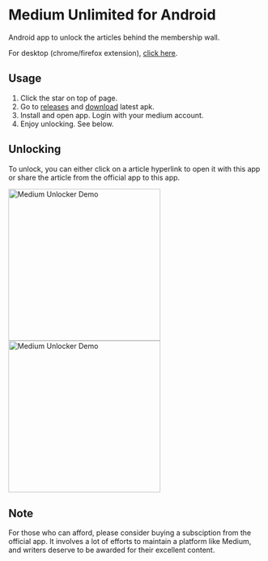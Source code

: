 # Medium Unlimited for Android

Android app to unlock the articles behind the membership wall.

For desktop (chrome/firefox extension), <a href="https://github.com/manojVivek/medium-unlimited">click here</a>.

## Usage

1. Click the star on top of page.
2. Go to <a href="https://github.com/firefinchdev/medium-unlimited-android/releases">releases</a> and <a href="https://github.com/firefinchdev/medium-unlimited-android/releases/latest/download/app-release.apk">download</a> latest apk.
3. Install and open app. Login with your medium account.
4. Enjoy unlocking. See below.

## Unlocking
To unlock, you can either click on a article hyperlink to open it with this app or share the article from the official app to this app.
<p float="left">
	<img src="demo/demo.gif" width="300" alt="Medium Unlocker Demo"/>
	<img src="demo/demo2.gif" width="300" alt="Medium Unlocker Demo"/>
</p>

## Note
For those who can afford, please consider buying a subsciption from the official app. It involves a lot of efforts to maintain a platform like Medium, and writers deserve to be awarded for their excellent content.
